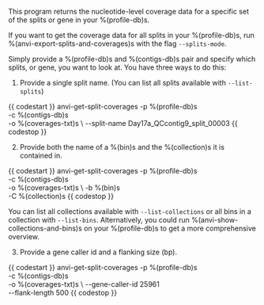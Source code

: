 This program returns the nucleotide-level coverage data for a specific set of the splits or gene in your %(profile-db)s. 

If you want to get the coverage data for all splits in your %(profile-db)s, run %(anvi-export-splits-and-coverages)s with the flag `--splits-mode`. 

Simply provide a %(profile-db)s and %(contigs-db)s pair and specify which splits, or gene, you want to look at. You have three ways to do this: 

1.  Provide a single split name. (You can list all splits available with `--list-splits`)

{{ codestart }}
anvi-get-split-coverages -p %(profile-db)s \
                         -c %(contigs-db)s \
                         -o %(coverages-txt)s \ 
                         --split-name Day17a_QCcontig9_split_00003
{{ codestop }}


2. Provide both the name of a %(bin)s and the %(collection)s it is contained in. 

{{ codestart }}
anvi-get-split-coverages -p %(profile-db)s \
                         -c %(contigs-db)s \
                         -o %(coverages-txt)s \ 
                         -b %(bin)s \
                         -C %(collection)s
{{ codestop }}

You can list all collections available with `--list-collections` or all bins in a collection with `--list-bins`. Alternatively, you could run %(anvi-show-collections-and-bins)s on your %(profile-db)s to get a more comprehensive overview. 

3. Provide a gene caller id and a flanking size (bp).

{{ codestart }}
anvi-get-split-coverages -p %(profile-db)s \
                         -c %(contigs-db)s \
                         -o %(coverages-txt)s \ 
                         --gene-caller-id 25961 \
                         --flank-length 500
{{ codestop }}
